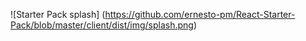 ![Starter Pack splash] (https://github.com/ernesto-pm/React-Starter-Pack/blob/master/client/dist/img/splash.png)